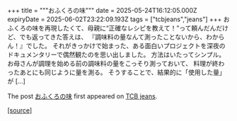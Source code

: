 +++
title = """おふくろの味"""
date = 2025-05-24T16:12:05.000Z
expiryDate = 2025-06-02T23:22:09.193Z
tags = ["tcbjeans","jeans"]
+++
おふくろの味を再現したくて、母親に“正確なレシピを教えて！”って頼んだんだけど、でも返ってきた答えは、 『調味料の量なんて測ったことないから、わからん！』でした。 それがきっかけで始まった、ある面白いプロジェクトを深夜のドキュメンタリーで偶然観たのを思い出しました。 方法はいたってシンプル。 お母さんが調理を始める前の調味料の量をこっそり測っておいて、 料理が終わったあとにも同じように量を測る。 そうすることで、結果的に「使用した量」が \[…\]

The post [おふくろの味](http://tcbjeans.com/2025/05/25/52602) first appeared on [TCB jeans](http://tcbjeans.com).

[[source]](http://tcbjeans.com/2025/05/25/52602)
